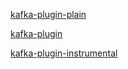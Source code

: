 [kafka-plugin-plain](https://drive.usercontent.google.com/download?id=1xuHpTRvp-A4Iqo0Ehvc3AiSCYA2f2XAz&export=download&authuser=0&confirm=t&uuid=96a198ba-0bf9-4f73-b60a-baf35645fa29&at=APZUnTVciLMSzLUYenuhm0ImuIBu:1717185243446)

[kafka-plugin](https://drive.usercontent.google.com/download?id=1L4WzI9a6apKRp7SDBHB0I5aBX7jCLzv3&export=download&authuser=0&confirm=t&uuid=447b54f7-2d27-45e3-ad42-c9524689b191&at=APZUnTXyHqBBGT66727lHvtRRM3u:1717185520362)

[kafka-plugin-instrumental](https://drive.usercontent.google.com/download?id=1kFWFZKl3En0zcKFEAgzrLNSGyY_z7Gpw&export=download&authuser=0&confirm=t&uuid=a4c8e5c9-9fa2-41d8-a8ad-357be93864b8&at=APZUnTXYBEmoFVZSlyx3tecDlfr0:1717185547263)
